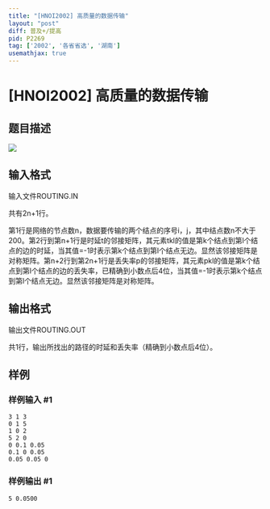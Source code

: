 ```yaml
---
title: "[HNOI2002] 高质量的数据传输"
layout: "post"
diff: 普及+/提高
pid: P2269
tag: ['2002', '各省省选', '湖南']
usemathjax: true
---
```


# [HNOI2002] 高质量的数据传输
## 题目描述

![](https://cdn.luogu.com.cn/upload/pic/1325.png)

## 输入格式

输入文件ROUTING.IN

共有2n+1行。

第1行是网络的节点数n，数据要传输的两个结点的序号i，j，其中结点数n不大于200。第2行到第n+1行是时延t的邻接矩阵，其元素tkl的值是第k个结点到第l个结点的边的时延，当其值=-1时表示第k个结点到第l个结点无边。显然该邻接矩阵是对称矩阵。第n+2行到第2n+1行是丢失率p的邻接矩阵，其元素pkl的值是第k个结点到第l个结点的边的丢失率，已精确到小数点后4位，当其值=-1时表示第k个结点到第l个结点无边。显然该邻接矩阵是对称矩阵。

## 输出格式

输出文件ROUTING.OUT

共1行，输出所找出的路径的时延和丢失率（精确到小数点后4位）。

## 样例

### 样例输入 #1
```
3 1 3                       
0 1 5
1 0 2
5 2 0
0 0.1 0.05
0.1 0 0.05
0.05 0.05 0
```
### 样例输出 #1
```
5 0.0500
```
